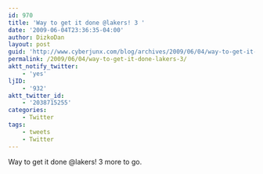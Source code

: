 ```yaml
---
id: 970
title: 'Way to get it done @lakers! 3 '
date: '2009-06-04T23:36:35-04:00'
author: DizkoDan
layout: post
guid: 'http://www.cyberjunx.com/blog/archives/2009/06/04/way-to-get-it-done-lakers-3/'
permalink: /2009/06/04/way-to-get-it-done-lakers-3/
aktt_notify_twitter:
    - 'yes'
ljID:
    - '932'
aktt_twitter_id:
    - '2038715255'
categories:
    - Twitter
tags:
    - tweets
    - Twitter
---
```


Way to get it done @lakers! 3 more to go.